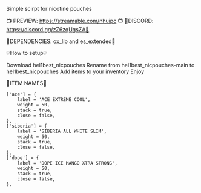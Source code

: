 Simple scirpt for nicotine pouches


📺 PREVIEW: https://streamable.com/nhuipc 📺
🌴DISCORD: https://discord.gg/zZ6zqUgsZA🌴

🌹DEPENDENCIES: ox_lib and es_extended🌹

💡How to setup💡

Download hel1best_nicpouches
Rename from hel1best_nicpouches-main to hel1best_nicpouches
Add items to your inventory
Enjoy


🔧ITEM NAMES🔧

	['ace'] = {
		label = 'ACE EXTREME COOL',
		weight = 50,
		stack = true,
		close = false,
	},
	['siberia'] = {
		label = 'SIBERIA ALL WHITE SLIM',
		weight = 50,
		stack = true,
		close = false,
	},
	['dope'] = {
		label = 'DOPE ICE MANGO XTRA STRONG',
		weight = 50,
		stack = true,
		close = false,
	},